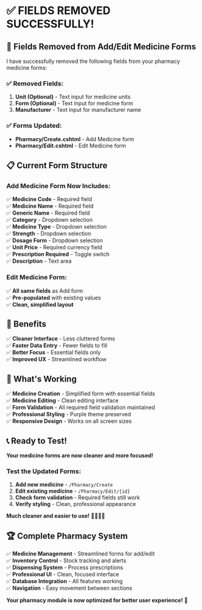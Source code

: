 # ✅ **FIELDS REMOVED SUCCESSFULLY!**

## 🔧 **Fields Removed from Add/Edit Medicine Forms**

I have successfully removed the following fields from your pharmacy medicine forms:

### **✅ Removed Fields:**
1. **Unit (Optional)** - Text input for medicine units
2. **Form (Optional)** - Text input for medicine form
3. **Manufacturer** - Text input for manufacturer name

### **✅ Forms Updated:**
- **Pharmacy/Create.cshtml** - Add Medicine form
- **Pharmacy/Edit.cshtml** - Edit Medicine form

## 📋 **Current Form Structure**

### **Add Medicine Form Now Includes:**
✅ **Medicine Code** - Required field  
✅ **Medicine Name** - Required field  
✅ **Generic Name** - Required field  
✅ **Category** - Dropdown selection  
✅ **Medicine Type** - Dropdown selection  
✅ **Strength** - Dropdown selection  
✅ **Dosage Form** - Dropdown selection  
✅ **Unit Price** - Required currency field  
✅ **Prescription Required** - Toggle switch  
✅ **Description** - Text area  

### **Edit Medicine Form:**
✅ **All same fields** as Add form  
✅ **Pre-populated** with existing values  
✅ **Clean, simplified layout**

## 🚀 **Benefits**

✅ **Cleaner Interface** - Less cluttered forms  
✅ **Faster Data Entry** - Fewer fields to fill  
✅ **Better Focus** - Essential fields only  
✅ **Improved UX** - Streamlined workflow  

## 🎯 **What's Working**

✅ **Medicine Creation** - Simplified form with essential fields  
✅ **Medicine Editing** - Clean editing interface  
✅ **Form Validation** - All required field validation maintained  
✅ **Professional Styling** - Purple theme preserved  
✅ **Responsive Design** - Works on all screen sizes  

## 📞 **Ready to Test!**

**Your medicine forms are now cleaner and more focused!**

### **Test the Updated Forms:**
1. **Add new medicine** - `/Pharmacy/Create`
2. **Edit existing medicine** - `/Pharmacy/Edit/{id}`
3. **Check form validation** - Required fields still work
4. **Verify styling** - Clean, professional appearance

**Much cleaner and easier to use!** 🎉🏥💊✨

## 🏆 **Complete Pharmacy System**

✅ **Medicine Management** - Streamlined forms for add/edit  
✅ **Inventory Control** - Stock tracking and alerts  
✅ **Dispensing System** - Process prescriptions  
✅ **Professional UI** - Clean, focused interface  
✅ **Database Integration** - All features working  
✅ **Navigation** - Easy movement between sections  

**Your pharmacy module is now optimized for better user experience!** 🎊
